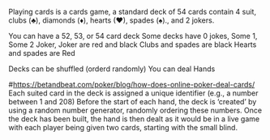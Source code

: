 Playing cards is a cards game, a standard deck of 54 cards contain 4 suit, clubs (♣), diamonds (♦), hearts (♥), spades (♠)., and 2 jokers.



You can have a 52, 53, or 54 card deck
Some decks have 0 jokes, Some 1, Some 2 Joker, Joker are red and black 
Clubs and spades are black
Hearts and spades are Red

Decks can be
shuffled (orderd randomly)
You can deal Hands






#https://betandbeat.com/poker/blog/how-does-online-poker-deal-cards/
Each suited card in the deck is assigned a unique identifier (e.g., a number between 1 and 208)
Before the start of each hand, the deck is ‘created’ by using a random number generator, randomly ordering these numbers.
Once the deck has been built, the hand is then dealt as it would be in a live game with each player being given two cards, starting with the small blind.